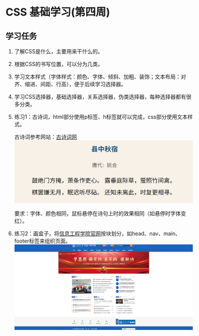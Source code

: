 # CSS 基础学习(第四周)

## 学习任务
1. 了解CSS是什么，主要用来干什么的。

2. 根据CSS的书写位置，可以分为几类。

3. 学习文本样式（字体样式：颜色、字体、倾斜、加粗、装饰；文本布局：对齐、缩进、间距、行高），便于后续学习选择器。

4. 学习CSS选择器，基础选择器，关系选择器，伪类选择器，每种选择器都有很多分类。

5. 练习1：古诗词，html部分使用p标签、h标签就可以完成，css部分使用文本样式。

    古诗词参考网站：[古诗词网](https://www.gushici.net/)![image-20251026201400927](./assets/image-20251026201400927.png)

    要求：字体、颜色相同，鼠标悬停在诗句上时的效果相同（如悬停时字体变红）。

6. 练习2：画盒子，将[信息工程学院官网](https://it.chd.edu.cn/)按块划分，如head、nav、main、footer标签来组织页面。![image-20251026202059353](./assets/image-20251026202059353.png)

